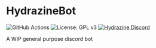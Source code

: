 # HydrazineBot
![GitHub Actions](https://github.com/HydrazineMC/HydrazineBot/actions/workflows/gradle.yml/badge.svg)
![License: GPL v3](https://img.shields.io/badge/License-GPLv3-blue.svg)
[![Hydrazine Discord](https://badgen.net/discord/members/jYqX9s9FCj)](https://discord.gg/C3x47vB2vg)

A WIP general purpose discord bot
